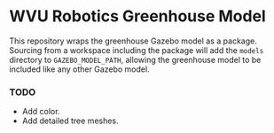 # WVU Robotics Greenhouse Model

This repository wraps the greenhouse Gazebo model as a package. Sourcing from
a workspace including the package will add the `models` directory to
`GAZEBO_MODEL_PATH`, allowing the greenhouse model to be included like any other
Gazebo model.

### TODO
- Add color.
- Add detailed tree meshes.
